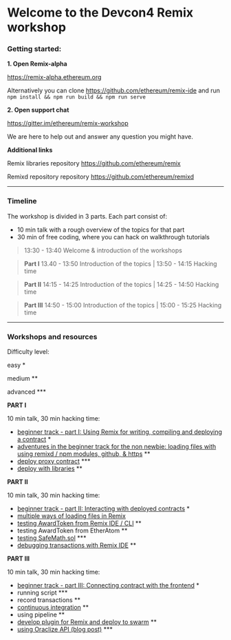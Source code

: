 # Welcome to the Devcon4 Remix workshop


### Getting started:


**1. Open Remix-alpha**
 
https://remix-alpha.ethereum.org

Alternatively you can clone https://github.com/ethereum/remix-ide and run `npm install && npm run build && npm run serve`


**2. Open support chat**
 
https://gitter.im/ethereum/remix-workshop

We are here to help out and answer any question you might have.

 
 **Additional links**
 
Remix libraries repository https://github.com/ethereum/remix

Remixd repository repository https://github.com/ethereum/remixd


---
### Timeline

The workshop is divided in 3 parts.
Each part consist of:
  - 10 min talk with a rough overview of the topics for that part
  - 30 min of free coding, where you can hack on walkthrough tutorials
 
  >13:30 - 13:40 Welcome & introduction of the workshops
 
  >**Part I** 
  > 13.40 - 13:50 Introduction of the topics
  >| 13:50 - 14:15 Hacking time
  
  
  > **Part II** 
  > 14:15 - 14:25 Introduction of the topics
  >| 14:25 - 14:50 Hacking time
  
  >**Part III** 
  > 14:50 - 15:00 Introduction of the topics
  >| 15:00 - 15:25 Hacking time 
 

---
### Workshops and resources 

Difficulty level:

easy *

medium ** 

advanced ***

**PART I**

  10 min talk, 30 min hacking time:
- [beginner track - part I: Using Remix for writing, compiling and deploying a contract](https://github.com/ethereum/remix-workshops/blob/master/basicDeployment/part1) *
- [adventures in the beginner track for the non newbie: loading files with using remixd / npm modules, github, & https](https://github.com/ethereum/remix-workshops/tree/master/loading_via_npm_github_plugin) **
- [deploy proxy contract](https://github.com/ethereum/remix-workshops/tree/master/proxyContractAwardToken) *** 
- [deploy with libraries](https://github.com/ethereum/remix-workshops/tree/master/deployWithLibraries) **
  
**PART II**

  10 min talk, 30 min hacking time:
- [beginner track - part II: Interacting with deployed contracts](https://github.com/ethereum/remix-workshops/blob/master/basicDeployment/part2) *
- [multiple ways of loading files in Remix](https://github.com/ethereum/remix-workshops/tree/master/loading_via_npm_github_plugin)
- [testing AwardToken from Remix IDE / CLI](https://github.com/ethereum/remix-workshops/tree/master/unitTesting) **
- testing AwardToken from EtherAtom **
- [testing SafeMath.sol](https://github.com/ethereum/remix-workshops/tree/master/unitTesting/SafeMath) ***
- [debugging transactions with Remix IDE](https://github.com/ethereum/remix-workshops/tree/master/debuggingLiveTransactions) **
   
**PART III**

  10 min talk, 30 min hacking time:
- [beginner track - part III: Connecting contract with the frontend](https://github.com/ethereum/remix-workshops/blob/master/basicDeployment/part3) *
- running script ***
- record transactions **
- [continuous integration](https://github.com/ethereum/remix-workshops/tree/master/continuousIntegration) **
- using pipeline **
- [develop plugin for Remix and deploy to swarm](https://github.com/ethereum/remix-workshops/tree/master/simplePlugin) **
- [using Oraclize API (blog post)](https://medium.com/coinmonks/using-apis-in-your-ethereum-smart-contract-with-oraclize-95656434292e) ***
   

